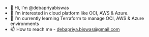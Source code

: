 - 👋 Hi, I’m @debapriyabiswas
- 👀 I’m interested in cloud platform like OCI, AWS & Azure.
- 🌱 I’m currently learning Terraform to manage OCI, AWS & Azure environments
- 📫 How to reach me - debapriya.biswas@gmail.com

<!---
debapriyabiswas/debapriyabiswas is a ✨ special ✨ repository because its `README.md` (this file) appears on your GitHub profile.
You can click the Preview link to take a look at your changes.
--->
